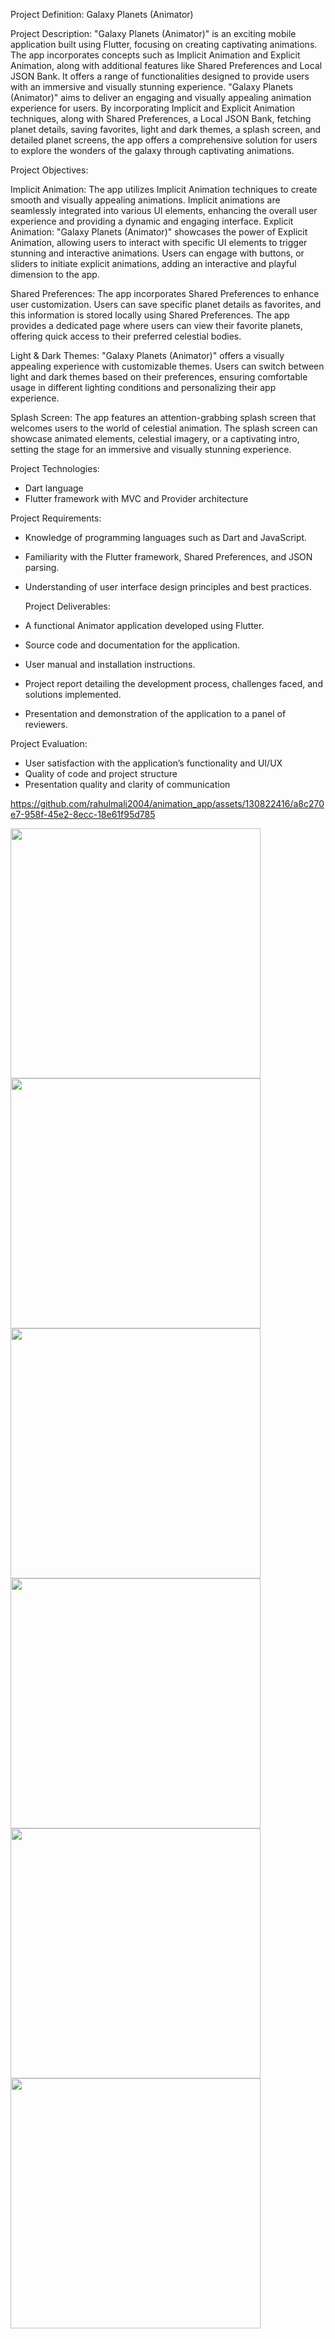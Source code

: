 Project Definition: Galaxy Planets (Animator)

Project Description:
"Galaxy Planets (Animator)" is an exciting mobile application built using Flutter, focusing on
creating captivating animations. The app incorporates concepts such as Implicit Animation and
Explicit Animation, along with additional features like Shared Preferences and Local JSON
Bank. It offers a range of functionalities designed to provide users with an immersive and
visually stunning experience.
"Galaxy Planets (Animator)" aims to deliver an engaging and visually appealing animation
experience for users. By incorporating Implicit and Explicit Animation techniques, along with
Shared Preferences, a Local JSON Bank, fetching planet details, saving favorites, light and dark
themes, a splash screen, and detailed planet screens, the app offers a comprehensive solution for
users to explore the wonders of the galaxy through captivating animations.

Project Objectives:

Implicit Animation: The app utilizes Implicit Animation techniques to create smooth and
visually appealing animations. Implicit animations are seamlessly integrated into various UI
elements, enhancing the overall user experience and providing a dynamic and engaging interface.
Explicit Animation: "Galaxy Planets (Animator)" showcases the power of Explicit Animation,
allowing users to interact with specific UI elements to trigger stunning and interactive
animations. Users can engage with buttons, or sliders to initiate explicit animations, adding an
interactive and playful dimension to the app.

Shared Preferences: The app incorporates Shared Preferences to enhance user customization.
Users can save specific planet details as favorites, and this information is stored locally using
Shared Preferences. The app provides a dedicated page where users can view their favorite
planets, offering quick access to their preferred celestial bodies.

Light & Dark Themes: "Galaxy Planets (Animator)" offers a visually appealing experience
with customizable themes. Users can switch between light and dark themes based on their
preferences, ensuring comfortable usage in different lighting conditions and personalizing their
app experience.

Splash Screen: The app features an attention-grabbing splash screen that welcomes users to the
world of celestial animation. The splash screen can showcase animated elements, celestial
imagery, or a captivating intro, setting the stage for an immersive and visually stunning
experience.

Project Technologies:
- Dart language
- Flutter framework with MVC and Provider architecture

Project Requirements:
- Knowledge of programming languages such as Dart and JavaScript.
- Familiarity with the Flutter framework, Shared Preferences, and JSON parsing.
- Understanding of user interface design principles and best practices.

  Project Deliverables:
- A functional Animator application developed using Flutter.
- Source code and documentation for the application.
- User manual and installation instructions.
- Project report detailing the development process, challenges faced, and solutions implemented.
- Presentation and demonstration of the application to a panel of reviewers.

Project Evaluation:
- User satisfaction with the application’s functionality and UI/UX
- Quality of code and project structure
- Presentation quality and clarity of communication

  

https://github.com/rahulmali2004/animation_app/assets/130822416/a8c270e7-958f-45e2-8ecc-18e61f95d785


<img src = "https://github.com/rahulmali2004/animation_app/assets/130822416/ab7920d2-0bfd-4b1f-89cd-acadab6e46ad" height= 400 ></img>
<img src = "https://github.com/rahulmali2004/animation_app/assets/130822416/82293bdd-4bd0-46fe-a979-0550aa996f93" height= 400 ></img>
<img src = "https://github.com/rahulmali2004/animation_app/assets/130822416/46debea2-673e-4859-93d6-bf187c22450f" height= 400 ></img>
<img src = "https://github.com/rahulmali2004/animation_app/assets/130822416/1c948bab-7312-45f3-84bd-5e4ae631427c" height= 400 ></img>
<img src = "https://github.com/rahulmali2004/animation_app/assets/130822416/ca5bc2eb-c95f-4715-8b5d-4097a3594971" height= 400 ></img>
<img src = "https://github.com/rahulmali2004/animation_app/assets/130822416/03a57db1-53da-4650-b3db-e4eb3370ae64" height= 400 ></img>



















